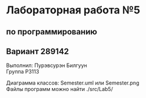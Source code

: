 
<p align=center> <h1> Лабораторная работа №5 </h1> </p>
<p align=center> <h2> по программированию  </h2> </p>
<p align=center> <h2> Вариант 289142  </h2> </p>

Выполнил: 
Пурэвсурэн Билгуун <br>
Группа Р3113 <br> 

Диаграмма классов: Semester.uml или Semester.png <br>
Файлы программ можно найти ./src/Lab5/




